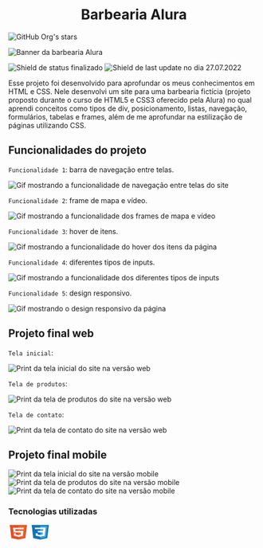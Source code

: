 <h1 align="center">Barbearia Alura</h1>

![GitHub Org's stars](https://img.shields.io/github/stars/lemong42/barbearia-alura?style=social)

![Banner da barbearia Alura](https://user-images.githubusercontent.com/90742197/180236143-debf6548-396e-49a7-bd77-9ef3ef2a08c0.png)

<img alt="Shield de status finalizado" src="http://img.shields.io/static/v1?label=STATUS&message=FINALIZADO&color=green&style=for-the-badge">
<img alt="Shield de last update no dia 27.07.2022" src="http://img.shields.io/static/v1?label=LAST%20UPDATE&message=27.07.2022&color=blue&style=for-the-badge">
  
Esse projeto foi desenvolvido para aprofundar os meus conhecimentos em HTML e CSS. Nele desenvolvi um site para uma barbearia fictícia (projeto proposto durante o curso de HTML5 e CSS3 oferecido pela Alura) no qual aprendi conceitos como tipos de div, posicionamento, listas, navegação, formulários, tabelas e frames, além de me aprofundar na estilização de páginas utilizando CSS.

## Funcionalidades do projeto

`Funcionalidade 1`: barra de navegação entre telas.

![Gif mostrando a funcionalidade de navegação entre telas do site](https://user-images.githubusercontent.com/90742197/180243801-2cf89ab0-5cee-448a-a50b-e75c770a44cd.gif)

`Funcionalidade 2`: frame de mapa e vídeo.

![Gif mostrando a funcionalidade dos frames de mapa e vídeo](https://user-images.githubusercontent.com/90742197/181286739-78e88cc9-38ca-485c-bb51-ce92d027f90b.gif)

`Funcionalidade 3`: hover de itens.

![Gif mostrando a funcionalidade do hover dos itens da página](https://user-images.githubusercontent.com/90742197/180249433-5727c894-1f6f-4951-8a67-cd725f451ffe.gif)

`Funcionalidade 4`: diferentes tipos de inputs.

![Gif mostrando a funcionalidade dos diferentes tipos de inputs](https://user-images.githubusercontent.com/90742197/180254133-c26e8dfb-a300-43c4-86ca-6d5913d63c3c.gif)

`Funcionalidade 5`: design responsivo.

  ![Gif mostrando o design responsivo da página](https://user-images.githubusercontent.com/90742197/181289823-fafd2ce8-0078-4a5e-81cf-97dab15b5a4e.gif)

## Projeto final web

`Tela inicial`:

![Print da tela inicial do site na versão web](https://user-images.githubusercontent.com/90742197/181293217-9d83c910-5e07-4f01-94f7-8c41f72f9174.png)


`Tela de produtos`:

![Print da tela de produtos do site na versão web](https://user-images.githubusercontent.com/90742197/181293310-2e7f1d02-59ca-45b1-b4fd-c3f6941f3965.png)


`Tela de contato`:

![Print da tela de contato do site na versão web](https://user-images.githubusercontent.com/90742197/181311954-db2b4f7b-474b-48c3-99dd-8dcf984b43b6.png)


## Projeto final mobile

<img width=32% align="top" alt="Print da tela inicial do site na versão mobile" src="https://user-images.githubusercontent.com/90742197/181294319-29142b7a-5af5-4ac6-849b-812bd55acb85.png"> <img width=32% align="top" alt="Print da tela de produtos do site na versão mobile" src="https://user-images.githubusercontent.com/90742197/181294348-1507a045-32db-4b2d-8b16-055c03470185.png"> <img width=32% align="top" alt="Print da tela de contato do site na versão mobile" src="https://user-images.githubusercontent.com/90742197/181294363-0584fa1d-0ac5-4152-8d21-72fb214fee21.png">


### Tecnologias utilizadas 

<div>
  <img align="center" alt="logo-HTML" height="30" width="40" src="https://raw.githubusercontent.com/devicons/devicon/master/icons/html5/html5-original.svg">
  <img align="center" alt="logo-CSS" height="30" width="40" src="https://raw.githubusercontent.com/devicons/devicon/master/icons/css3/css3-original.svg">
</div>
